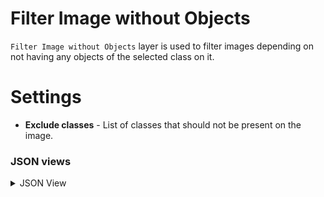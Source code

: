 # Filter Image without Objects

`Filter Image without Objects` layer is used to filter images depending on not having any objects of the selected class on it.

# Settings

- **Exclude classes** - List of classes that should not be present on the image.

### JSON views

<details>
  <summary>JSON View</summary>

```json
{
	"action": "filter_image_without_objects",
	"src": [
		"$data_1"
	],
	"dst": [
		"$filter_image_without_objects_2__true",
		"$filter_image_without_objects_2__false"
	],
	"settings": {
		"exclude_classes": [
			"cat",
			"dog",
			"horse",
		]
	}
},
```

</details>
